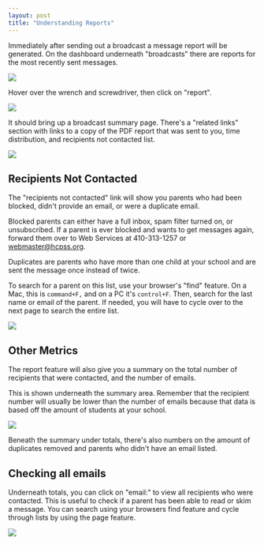 ```yaml
---
layout: post
title: "Understanding Reports"
---
```


Immediately after sending out a broadcast a message report will be generated. On the dashboard underneath "broadcasts" there are reports for the most recently sent messages. 

![](/school-messenger-help/images/reports/completed-area.png)

Hover over the wrench and screwdriver, then click on "report". 

![](/school-messenger-help/images/reports/check-reports.png)

It should bring up a broadcast summary page. There's a "related links" section with links to a copy of the PDF report that was sent to you, time distribution, and recipients not contacted list. 

![](/school-messenger-help/images/reports/related-links.png)

## Recipients Not Contacted

The "recipients not contacted" link will show you parents who had been blocked, didn't provide an email, or were a duplicate email. 

Blocked parents can either have a full inbox, spam filter turned on, or unsubscribed. If a parent is ever blocked and wants to get messages again, forward them over to Web Services at 410-313-1257 or <a href="mailto:webmaster@hcpss.org">webmaster@hcpss.org</a>.

Duplicates are parents who have more than one child at your school and are sent the message once instead of twice. 

To search for a parent on this list, use your browser's "find" feature. On a Mac, this is <code>command+F,</code> and on a PC it's <code>control+F</code>. Then, search for the last name or email of the parent. If needed, you will have to cycle over to the next page to search the entire list. 

![](/school-messenger-help/images/reports/pagnation.png)

## Other Metrics

The report feature will also give you a summary on the total number of recipients that were contacted, and the number of emails. 

This is shown underneath the summary area. Remember that the recipient number will usually be lower than the number of emails because that data is based off the amount of students at your school.

![](/school-messenger-help/images/reports/number-emails.png)

Beneath the summary under totals, there's also numbers on the amount of duplicates removed and parents who didn't have an email listed. 

## Checking all emails

Underneath totals, you can click on "email:" to view all recipients who were contacted. This is useful to check if a parent has been able to read or skim a message. You can search using your browsers find feature and cycle through lists by using the page feature.

![](/school-messenger-help/images/reports/check-all-emails.png)